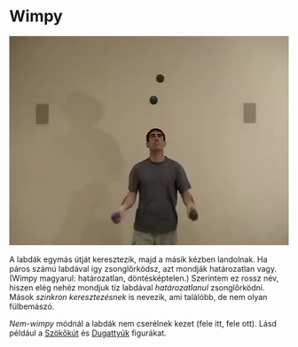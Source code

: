 # Wimpy

![fourwimpy](/site/videos/poster/fourwimpy.jpg)

A labdák egymás útját keresztezik, majd a másik kézben landolnak. Ha páros számú labdával így zsonglőrködsz, azt mondják határozatlan vagy. (Wimpy magyarul: határozatlan, döntésképtelen.) Szerintem ez rossz név, hiszen elég nehéz mondjuk tíz labdával *határozatlanul* zsonglőrködni. Mások *szinkron keresztezésnek* is nevezik, ami találóbb, de nem olyan fülbemászó.

*Nem-wimpy* módnál a labdák nem cserélnek kezet (fele itt, fele ott). Lásd például a [Szökőkút](/site/hu/szokokut-negy-labdaval-szinkron/README.md) és [Dugattyúk](/site/hu/dugattyuk/README.md) figurákat.


